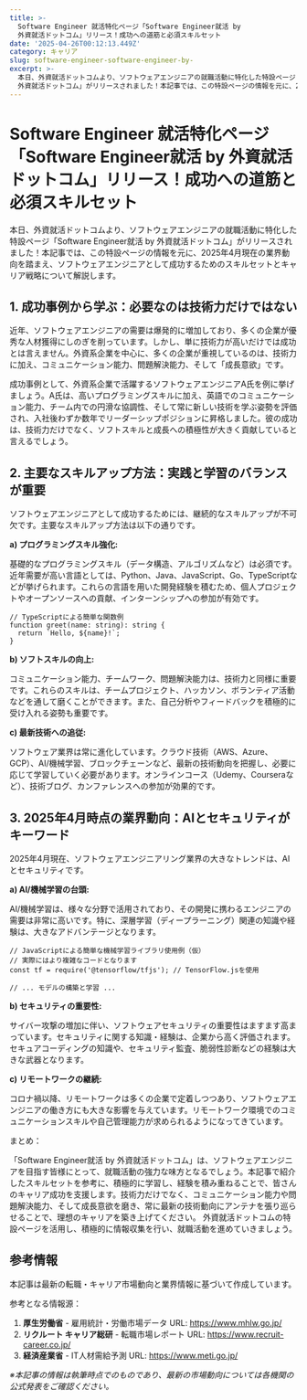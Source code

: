 ```yaml
---
title: >-
  Software Engineer 就活特化ページ「Software Engineer就活 by
  外資就活ドットコム」リリース！成功への道筋と必須スキルセット
date: '2025-04-26T00:12:13.449Z'
category: キャリア
slug: software-engineer-software-engineer-by-
excerpt: >-
  本日、外資就活ドットコムより、ソフトウェアエンジニアの就職活動に特化した特設ページ「Software Engineer就活 by
  外資就活ドットコム」がリリースされました！本記事では、この特設ページの情報を元に、2025年4月現在の業界動向を踏まえ、ソフトウェアエンジニアとして成功するためのスキルセ...
---
```


# Software Engineer 就活特化ページ「Software Engineer就活 by 外資就活ドットコム」リリース！成功への道筋と必須スキルセット

本日、外資就活ドットコムより、ソフトウェアエンジニアの就職活動に特化した特設ページ「Software Engineer就活 by 外資就活ドットコム」がリリースされました！本記事では、この特設ページの情報を元に、2025年4月現在の業界動向を踏まえ、ソフトウェアエンジニアとして成功するためのスキルセットとキャリア戦略について解説します。


## 1. 成功事例から学ぶ：必要なのは技術力だけではない

近年、ソフトウェアエンジニアの需要は爆発的に増加しており、多くの企業が優秀な人材獲得にしのぎを削っています。しかし、単に技術力が高いだけでは成功とは言えません。外資系企業を中心に、多くの企業が重視しているのは、技術力に加え、コミュニケーション能力、問題解決能力、そして「成長意欲」です。

成功事例として、外資系企業で活躍するソフトウェアエンジニアA氏を例に挙げましょう。A氏は、高いプログラミングスキルに加え、英語でのコミュニケーション能力、チーム内での円滑な協調性、そして常に新しい技術を学ぶ姿勢を評価され、入社後わずか数年でリーダーシップポジションに昇格しました。彼の成功は、技術力だけでなく、ソフトスキルと成長への積極性が大きく貢献していると言えるでしょう。


## 2. 主要なスキルアップ方法：実践と学習のバランスが重要

ソフトウェアエンジニアとして成功するためには、継続的なスキルアップが不可欠です。主要なスキルアップ方法は以下の通りです。

**a) プログラミングスキル強化:**

基礎的なプログラミングスキル（データ構造、アルゴリズムなど）は必須です。近年需要が高い言語としては、Python、Java、JavaScript、Go、TypeScriptなどが挙げられます。これらの言語を用いた開発経験を積むため、個人プロジェクトやオープンソースへの貢献、インターンシップへの参加が有効です。

```
// TypeScriptによる簡単な関数例
function greet(name: string): string {
  return `Hello, ${name}!`;
}
```

**b) ソフトスキルの向上:**

コミュニケーション能力、チームワーク、問題解決能力は、技術力と同様に重要です。これらのスキルは、チームプロジェクト、ハッカソン、ボランティア活動などを通して磨くことができます。また、自己分析やフィードバックを積極的に受け入れる姿勢も重要です。

**c) 最新技術への追従:**

ソフトウェア業界は常に進化しています。クラウド技術（AWS、Azure、GCP）、AI/機械学習、ブロックチェーンなど、最新の技術動向を把握し、必要に応じて学習していく必要があります。オンラインコース（Udemy、Courseraなど）、技術ブログ、カンファレンスへの参加が効果的です。


## 3. 2025年4月時点の業界動向：AIとセキュリティがキーワード

2025年4月現在、ソフトウェアエンジニアリング業界の大きなトレンドは、AIとセキュリティです。

**a) AI/機械学習の台頭:**

AI/機械学習は、様々な分野で活用されており、その開発に携わるエンジニアの需要は非常に高いです。特に、深層学習（ディープラーニング）関連の知識や経験は、大きなアドバンテージとなります。

```
// JavaScriptによる簡単な機械学習ライブラリ使用例（仮）
// 実際にはより複雑なコードとなります
const tf = require('@tensorflow/tfjs'); // TensorFlow.jsを使用

// ... モデルの構築と学習 ...
```

**b) セキュリティの重要性:**

サイバー攻撃の増加に伴い、ソフトウェアセキュリティの重要性はますます高まっています。セキュリティに関する知識・経験は、企業から高く評価されます。セキュアコーディングの知識や、セキュリティ監査、脆弱性診断などの経験は大きな武器となります。


**c)  リモートワークの継続:**

コロナ禍以降、リモートワークは多くの企業で定着しつつあり、ソフトウェアエンジニアの働き方にも大きな影響を与えています。リモートワーク環境でのコミュニケーションスキルや自己管理能力が求められるようになってきています。


まとめ：

「Software Engineer就活 by 外資就活ドットコム」は、ソフトウェアエンジニアを目指す皆様にとって、就職活動の強力な味方となるでしょう。本記事で紹介したスキルセットを参考に、積極的に学習し、経験を積み重ねることで、皆さんのキャリア成功を支援します。技術力だけでなく、コミュニケーション能力や問題解決能力、そして成長意欲を磨き、常に最新の技術動向にアンテナを張り巡らせることで、理想のキャリアを築き上げてください。  外資就活ドットコムの特設ページを活用し、積極的に情報収集を行い、就職活動を進めていきましょう。


## 参考情報

本記事は最新の転職・キャリア市場動向と業界情報に基づいて作成しています。

参考となる情報源：
1. **厚生労働省** - 雇用統計・労働市場データ
   URL: https://www.mhlw.go.jp/
2. **リクルート キャリア総研** - 転職市場レポート
   URL: https://www.recruit-career.co.jp/
3. **経済産業省** - IT人材需給予測
   URL: https://www.meti.go.jp/

*※本記事の情報は執筆時点でのものであり、最新の市場動向については各機関の公式発表をご確認ください。*
